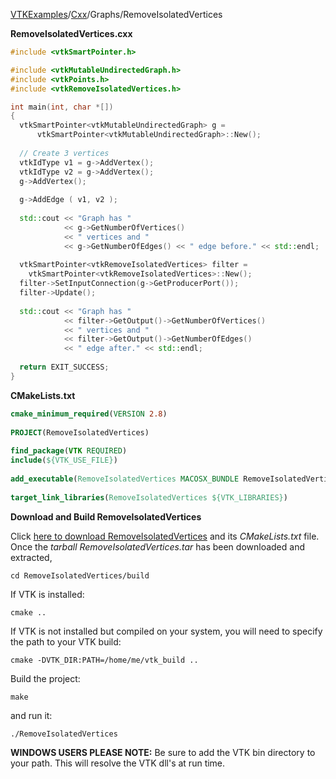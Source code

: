 [VTKExamples](/home/)/[Cxx](/Cxx)/Graphs/RemoveIsolatedVertices

**RemoveIsolatedVertices.cxx**
```c++
#include <vtkSmartPointer.h>

#include <vtkMutableUndirectedGraph.h>
#include <vtkPoints.h>
#include <vtkRemoveIsolatedVertices.h>

int main(int, char *[])
{
  vtkSmartPointer<vtkMutableUndirectedGraph> g = 
      vtkSmartPointer<vtkMutableUndirectedGraph>::New();
  
  // Create 3 vertices
  vtkIdType v1 = g->AddVertex();
  vtkIdType v2 = g->AddVertex();
  g->AddVertex();
  
  g->AddEdge ( v1, v2 );
  
  std::cout << "Graph has "
            << g->GetNumberOfVertices()
            << " vertices and " 
            << g->GetNumberOfEdges() << " edge before." << std::endl;
  
  vtkSmartPointer<vtkRemoveIsolatedVertices> filter = 
    vtkSmartPointer<vtkRemoveIsolatedVertices>::New();
  filter->SetInputConnection(g->GetProducerPort());
  filter->Update();
  
  std::cout << "Graph has "
            << filter->GetOutput()->GetNumberOfVertices() 
            << " vertices and "
            << filter->GetOutput()->GetNumberOfEdges()
            << " edge after." << std::endl;
  
  return EXIT_SUCCESS;
}
```
**CMakeLists.txt**
```cmake
cmake_minimum_required(VERSION 2.8)
 
PROJECT(RemoveIsolatedVertices)
 
find_package(VTK REQUIRED)
include(${VTK_USE_FILE})
 
add_executable(RemoveIsolatedVertices MACOSX_BUNDLE RemoveIsolatedVertices.cxx)
 
target_link_libraries(RemoveIsolatedVertices ${VTK_LIBRARIES})
```

**Download and Build RemoveIsolatedVertices**

Click [here to download RemoveIsolatedVertices](https://github.com/lorensen/VTKWikiExamplesTarballs/raw/master/RemoveIsolatedVertices.tar) and its *CMakeLists.txt* file.
Once the *tarball RemoveIsolatedVertices.tar* has been downloaded and extracted,
```
cd RemoveIsolatedVertices/build 
```
If VTK is installed:
```
cmake ..
```
If VTK is not installed but compiled on your system, you will need to specify the path to your VTK build:
```
cmake -DVTK_DIR:PATH=/home/me/vtk_build ..
```
Build the project:
```
make
```
and run it:
```
./RemoveIsolatedVertices
```
**WINDOWS USERS PLEASE NOTE:** Be sure to add the VTK bin directory to your path. This will resolve the VTK dll's at run time.

